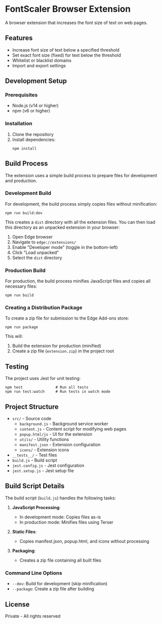 # FontScaler Browser Extension

A browser extension that increases the font size of text on web pages.

## Features

- Increase font size of text below a specified threshold
- Set exact font size (fixed) for text below the threshold
- Whitelist or blacklist domains
- Import and export settings

## Development Setup

### Prerequisites

- Node.js (v14 or higher)
- npm (v6 or higher)

### Installation

1. Clone the repository
2. Install dependencies:
   ```
   npm install
   ```

## Build Process

The extension uses a simple build process to prepare files for development and production.

### Development Build

For development, the build process simply copies files without minification:

```
npm run build:dev
```

This creates a `dist` directory with all the extension files. You can then load this directory as an unpacked extension in your browser:

1. Open Edge browser
2. Navigate to `edge://extensions/`
3. Enable "Developer mode" (toggle in the bottom-left)
4. Click "Load unpacked"
5. Select the `dist` directory

### Production Build

For production, the build process minifies JavaScript files and copies all necessary files:

```
npm run build
```

### Creating a Distribution Package

To create a zip file for submission to the Edge Add-ons store:

```
npm run package
```

This will:
1. Build the extension for production (minified)
2. Create a zip file (`extension.zip`) in the project root

## Testing

The project uses Jest for unit testing:

```
npm test               # Run all tests
npm run test:watch     # Run tests in watch mode
```

## Project Structure

- `src/` - Source code
  - `background.js` - Background service worker
  - `content.js` - Content script for modifying web pages
  - `popup.html/js` - UI for the extension
  - `utils/` - Utility functions
  - `manifest.json` - Extension configuration
  - `icons/` - Extension icons
- `__tests__/` - Test files
- `build.js` - Build script
- `jest.config.js` - Jest configuration
- `jest.setup.js` - Jest setup file

## Build Script Details

The build script (`build.js`) handles the following tasks:

1. **JavaScript Processing**:
   - In development mode: Copies files as-is
   - In production mode: Minifies files using Terser

2. **Static Files**:
   - Copies manifest.json, popup.html, and icons without processing

3. **Packaging**:
   - Creates a zip file containing all built files

### Command Line Options

- `--dev`: Build for development (skip minification)
- `--package`: Create a zip file after building

## License

Private - All rights reserved